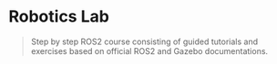 # Robotics Lab
> Step by step ROS2 course consisting of guided tutorials and exercises based on official ROS2 and Gazebo documentations.


